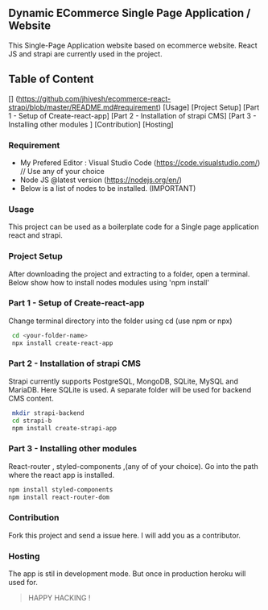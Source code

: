  ## Dynamic ECommerce Single Page Application / Website  
This Single-Page Application website based on ecommerce website. React JS and strapi are currently used in the project. 

## Table of Content 
[] (https://github.com/jhivesh/ecommerce-react-strapi/blob/master/README.md#requirement)
[Usage]
[Project Setup]
[Part 1 - Setup of Create-react-app]
[Part 2 - Installation of strapi CMS]
[Part 3 - Installing other modules ]
[Contribution]
[Hosting]


### Requirement
- My Prefered Editor : Visual Studio Code (https://code.visualstudio.com/) // Use any of your choice 
- Node JS @latest version (https://nodejs.org/en/)
- Below is a list of nodes to be installed. (IMPORTANT)



### Usage 
This project can be used as a boilerplate code for a Single page application react and strapi. 


### Project Setup  
After downloading the project and extracting to a folder, open a terminal. 
Below show how to install nodes modules using 'npm install'




### Part 1 - Setup of Create-react-app 
Change terminal directory into the folder using cd  (use npm or npx)

```bash
 cd <your-folder-name>
 npx install create-react-app
```




### Part 2 - Installation of strapi CMS 
Strapi currently supports PostgreSQL, MongoDB, SQLite, MySQL and MariaDB. Here SQLite is used.
A separate folder will be used for backend CMS content. 

```bash
 mkdir strapi-backend
 cd strapi-b
 npm install create-strapi-app
```


### Part 3 - Installing other modules 
React-router , styled-components ,(any of of your choice). 
Go into the path where the react app is installed.

```bash
npm install styled-components
npm install react-router-dom 
```


### Contribution 
Fork this project and send a issue here. I will add you as a contributor. 


### Hosting 
The app is stil in development mode. But once in production heroku will used for. 


> HAPPY HACKING ! 





